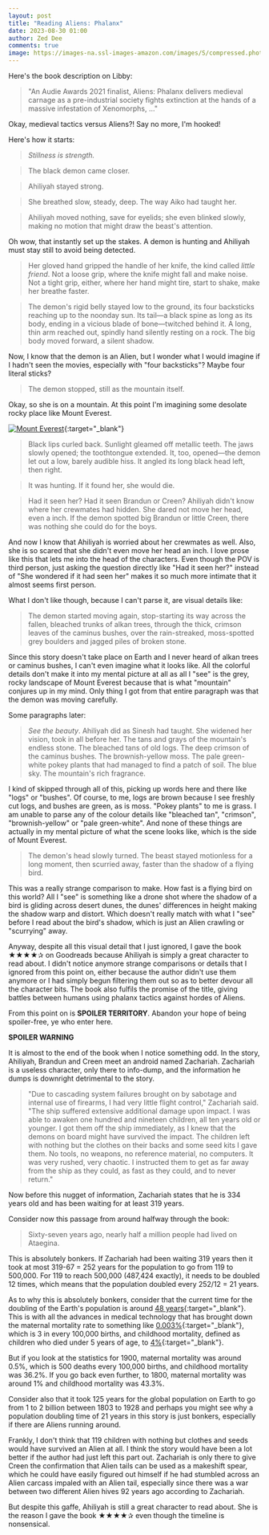 ```yaml
---
layout: post
title: "Reading Aliens: Phalanx"
date: 2023-08-30 01:00
author: Zed Dee
comments: true
image: https://images-na.ssl-images-amazon.com/images/S/compressed.photo.goodreads.com/books/1572056271l/49679273.jpg
---
```


Here's the book description on Libby:

>"An Audie Awards 2021 finalist, Aliens: Phalanx delivers medieval carnage as a pre-industrial society fights extinction at the hands of a massive infestation of Xenomorphs, ..."

Okay, medieval tactics versus Aliens?! Say no more, I'm hooked!

Here's how it starts:

> *Stillness is strength.*

> The black demon came closer.

> Ahiliyah stayed strong.

> She breathed slow, steady, deep. The way Aiko had taught her.

> Ahiliyah moved nothing, save for eyelids; she even blinked slowly, making no motion that might draw the beast's attention.

Oh wow, that instantly set up the stakes. A demon is hunting and Ahiliyah must stay still to avoid being detected. 

> Her gloved hand gripped the handle of her knife, the kind called *little friend*. Not a loose grip, where the knife might fall and make noise. Not a tight grip, either, where her hand might tire, start to shake, make her breathe faster.

> The demon's rigid belly stayed low to the ground, its four backsticks reaching up to the noonday sun. Its tail—a black spine as long as its body, ending in a vicious blade of bone—twitched behind it. A long, thin arm reached out, spindly hand silently resting on a rock. The big body moved forward, a silent shadow.

Now, I know that the demon is an Alien, but I wonder what I would imagine if I hadn't seen the movies, especially with "four backsticks"? Maybe four literal sticks?

> The demon stopped, still as the mountain itself.

Okay, so she is on a mountain. At this point I'm imagining some desolate rocky place like Mount Everest.

[![Mount Everest](https://images.pexels.com/photos/12798654/pexels-photo-12798654.jpeg?auto=compress&cs=tinysrgb&w=1260&h=750&dpr=1)](https://www.pexels.com/photo/mount-everest-12798654/){:target="_blank"}

> Black lips curled back. Sunlight gleamed off metallic teeth. The jaws slowly opened; the toothtongue extended. It, too, opened—the demon let out a low, barely audible hiss. It angled its long black head left, then right.

> It was hunting. If it found her, she would die.

> Had it seen her? Had it seen Brandun or Creen? Ahiliyah didn't know where her crewmates had hidden. She dared not move her head, even a inch. If the demon spotted big Brandun or little Creen, there was nothing she could do for the boys.

And now I know that Ahiliyah is worried about her crewmates as well. Also, she is so scared that she didn't even move her head an inch. I love prose like this that lets me into the head of the characters. Even though the POV is third person, just asking the question directly like "Had it seen her?" instead of "She wondered if it had seen her" makes it so much more intimate that it almost seems first person.

What I don't like though, because I can't parse it, are visual details like:

> The demon started moving again, stop-starting its way across the fallen, bleached trunks of alkan trees, through the thick, crimson leaves of the caminus bushes, over the rain-streaked, moss-spotted grey boulders and jagged piles of broken stone.

Since this story doesn't take place on Earth and I never heard of alkan trees or caminus bushes, I can't even imagine what it looks like. All the colorful details don't make it into my mental picture at all as all I "see" is the grey, rocky landscape of Mount Everest because that is what "mountain" conjures up in my mind. Only thing I got from that entire paragraph was that the demon was moving carefully.

Some paragraphs later:

> *See the beauty*. Ahiliyah did as Sinesh had taught. She widened her vision, took in all before her. The tans and grays of the mountain's endless stone. The bleached tans of old logs. The deep crimson of the caminus bushes. The brownish-yellow moss. The pale green-white pokey plants that had managed to find a patch of soil. The blue sky. The mountain's rich fragrance.

I kind of skipped through all of this, picking up words here and there like "logs" or "bushes". Of course, to me, logs are brown because I see freshly cut logs, and bushes are green, as is moss. "Pokey plants" to me is grass. I am unable to parse any of the colour details like "bleached tan", "crimson", "brownish-yellow" or "pale green-white". And none of these things are actually in my mental picture of what the scene looks like, which is the side of Mount Everest.

> The demon's head slowly turned. The beast stayed motionless for a long moment, then scurried away, faster than the shadow of a flying bird.

This was a really strange comparison to make. How fast is a flying bird on this world? All I "see" is something like a drone shot where the shadow of a bird is gliding across desert dunes, the dunes' differences in height making the shadow warp and distort. Which doesn't really match with what I "see" before I read about the bird's shadow, which is just an Alien crawling or "scurrying" away.

Anyway, despite all this visual detail that I just ignored, I gave the book ★★★★✰ on Goodreads because Ahiliyah is simply a great character to read about. I didn't notice anymore strange comparisons or details that I ignored from this point on, either because the author didn't use them anymore or I had simply begun filtering them out so as to better devour all the character bits. The book also fulfils the promise of the title, giving battles between humans using phalanx tactics against hordes of Aliens.

From this point on is **SPOILER TERRITORY**. Abandon your hope of being spoiler-free, ye who enter here.

**SPOILER WARNING**

It is almost to the end of the book when I notice something odd. In the story, Ahiliyah, Brandun and Creen meet an android named Zachariah. Zachariah is a useless character, only there to info-dump, and the information he dumps is downright detrimental to the story. 

> "Due to cascading system failures brought on by sabotage and internal use of firearms, I had very little flight control," Zachariah said. "The ship suffered extensive additional damage upon impact. I was able to awaken one hundred and nineteen children, all ten years old or younger. I got them off the ship immediately, as I knew that the demons on board might have survived the impact. The children left with nothing but the clothes on their backs and some seed kits I gave them. No tools, no weapons, no reference material, no computers. It was very rushed, very chaotic. I instructed them to get as far away from the ship as they could, as fast as they could, and to never return."

Now before this nugget of information, Zachariah states that he is 334 years old and has been waiting for at least 319 years.

Consider now this passage from around halfway through the book:

> Sixty-seven years ago, nearly half a million people had lived on Ataegina.

This is absolutely bonkers. If Zachariah had been waiting 319 years then it took at most 319-67 = 252 years for the population to go from 119 to 500,000. For 119 to reach 500,000 (487,424 exactly), it needs to be doubled 12 times, which means that the population doubled every 252/12 = 21 years.

As to why this is absolutely bonkers, consider that the current time for the doubling of the Earth's population is around [48 years](https://www.statista.com/statistics/1303469/time-taken-for-global-pop-double/){:target="_blank"}. This is with all the advances in medical technology that has brought down the maternal mortality rate to something like [0.003%](https://ourworldindata.org/measurement-matters-the-decline-of-maternal-mortality){:target="_blank"}, which is 3 in every 100,000 births, and childhood mortality, defined as children who died under 5 years of age, to [4%](https://ourworldindata.org/child-mortality#child-mortality-around-the-world-since-1800){:target="_blank"}. 

But if you look at the statistics for 1900, maternal mortality was around 0.5%, which is 500 deaths every 100,000 births, and childhood mortality was 36.2%. If you go back even further, to 1800, maternal mortality was around 1% and childhood mortality was 43.3%.

Consider also that it took 125 years for the global population on Earth to go from 1 to 2 billion between 1803 to 1928 and perhaps you might see why a population doubling time of 21 years in this story is just bonkers, especially if there are Aliens running around.

Frankly, I don't think that 119 children with nothing but clothes and seeds would have survived an Alien at all. I think the story would have been a lot better if the author had just left this part out. Zachariah is only there to give Creen the confirmation that Alien tails can be used as a makeshift spear, which he could have easily figured out himself if he had stumbled across an Alien carcass impaled with an Alien tail, especially since there was a war between two different Alien hives 92 years ago according to Zachariah.

But despite this gaffe, Ahiliyah is still a great character to read about. She is the reason I gave the book ★★★★✰ even though the timeline is nonsensical.